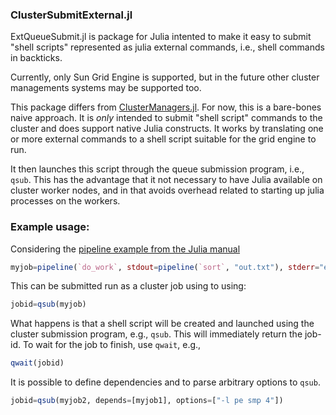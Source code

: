 ### ClusterSubmitExternal.jl

ExtQueueSubmit.jl is package for Julia intented to make it easy to submit 
"shell scripts" represented as julia external commands, i.e., shell commands
in backticks.  

Currently, only Sun Grid Engine is supported, but in the future other cluster
managements systems may be supported too.

This package differs from [ClusterManagers.jl](https://github.com/JuliaParallel/ClusterManagers.jl).
For now, this is a bare-bones naive approach. It is _only_ intended 
to submit "shell script" commands to the cluster and does support native
Julia constructs. It works by translating one or more external commands
to a shell script suitable for the grid engine to run. 

It then launches this script through the queue submission program, i.e., `qsub`. This has
the advantage that it not necessary to have Julia available on cluster worker nodes, and in
that avoids overhead related to starting up julia processes on the workers.


### Example usage:

Considering the [pipeline example from the Julia manual](http://docs.julialang.org/en/release-0.4/manual/running-external-programs/#pipelines)

```julia
myjob=pipeline(`do_work`, stdout=pipeline(`sort`, "out.txt"), stderr="errs.txt")
```

This can be submitted run as a cluster job using to using:

```julia
jobid=qsub(myjob)
```

What happens is that a shell script will be created and launched using the cluster submission program, e.g., `qsub`. 
This will immediately return the job-id. To wait for the job to finish, use `qwait`, e.g., 

```julia
qwait(jobid)
```

It is possible to define dependencies and to parse arbitrary options to `qsub`.

```julia
jobid=qsub(myjob2, depends=[myjob1], options=["-l pe smp 4"])
```
